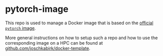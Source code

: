 # pytorch-image

This repo is used to manage a Docker image that is based on the 
[official `pytorch` image](https://hub.docker.com/r/pytorch/pytorch).

More general instructions on how to setup such a repo and how to use the
corresponding image on a HPC can be found at 
[github.com/joschkabirk/docker-template](https://github.com/joschkabirk/docker-template).
